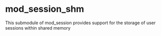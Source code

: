 # mod_session_shm
This submodule of mod_session provides support for the storage of user sessions within shared memory
